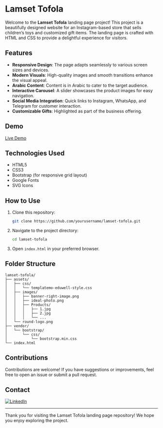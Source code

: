 # Lamset Tofola


Welcome to the **Lamset Tofola** landing page project! This project is a beautifully designed website for an Instagram-based store that sells children’s toys and customized gift items. The landing page is crafted with HTML and CSS to provide a delightful experience for visitors.

## Features

- **Responsive Design**: The page adapts seamlessly to various screen sizes and devices.
- **Modern Visuals**: High-quality images and smooth transitions enhance the visual appeal.
- **Arabic Content**: Content is in Arabic to cater to the target audience.
- **Interactive Carousel**: A slider showcases the product images for easy navigation.
- **Social Media Integration**: Quick links to Instagram, WhatsApp, and Telegram for customer interaction.
- **Customizable Gifts**: Highlighted as part of the business offering.

## Demo

[Live Demo](https://your-live-demo-link.com)

## Technologies Used

- HTML5
- CSS3
- Bootstrap (for responsive grid layout)
- Google Fonts
- SVG Icons

## How to Use

1. Clone this repository:

   ```bash
   git clone https://github.com/yourusername/lamset-tofola.git
   ```

2. Navigate to the project directory:

   ```bash
   cd lamset-tofola
   ```

3. Open `index.html` in your preferred browser.

## Folder Structure

```
lamset-tofola/
├── assets/
│   ├── css/
│   │   └── templatemo-eduwell-style.css
│   ├── images/
│   │   ├── banner-right-image.png
│   │   ├── ideal-photo.png
│   │   ├── Products/
│   │   │   ├── 1.jpg
│   │   │   ├── 2.jpg
│   │   │   └── ...
│   └── round-logo.png
├── vendor/
│   └── bootstrap/
│       └── css/
│           └── bootstrap.min.css
└── index.html
```



## Contributions

Contributions are welcome! If you have suggestions or improvements, feel free to open an issue or submit a pull request.

## Contact

[![LinkedIn](https://img.shields.io/badge/LinkedIn-Profile-blue?style=flat&logo=linkedin)](http://linkedin.com/in/mohamed-mahdy-9a67b7304)

---

Thank you for visiting the Lamset Tofola landing page repository! We hope you enjoy exploring the project.
